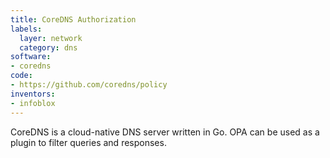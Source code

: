 ```yaml
---
title: CoreDNS Authorization
labels:
  layer: network
  category: dns
software:
- coredns
code:
- https://github.com/coredns/policy
inventors:
- infoblox
---
```

CoreDNS is a cloud-native DNS server written in Go.  OPA can be used as a plugin to filter queries and responses.
